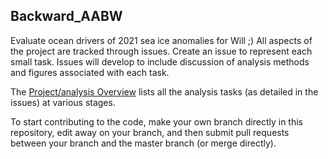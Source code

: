 ## Backward_AABW

Evaluate ocean drivers of 2021 sea ice anomalies for Will ;) All aspects of the project are tracked through issues. Create an issue to represent each small task. Issues will develop to include discussion of analysis methods and figures associated with each task.

The [Project/analysis Overview](https://github.com/Midway-X/Backward_AABW/projects/1) lists all the analysis tasks (as detailed in the issues) at various stages.

To start contributing to the code, make your own branch directly in this repository, edit away on your branch, and then submit pull requests between your branch and the master branch (or merge directly).
